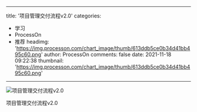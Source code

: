 
---
title: '项目管理交付流程v2.0'
categories: 
 - 学习
 - ProcessOn
 - 推荐
headimg: 'https://img.processon.com/chart_image/thumb/613ddb5ce0b34d41bb495c60.png'
author: ProcessOn
comments: false
date: 2021-11-18 09:22:38
thumbnail: 'https://img.processon.com/chart_image/thumb/613ddb5ce0b34d41bb495c60.png'
---

<div>   
<img class="thumb" alt="项目管理交付流程v2.0" src="https://img.processon.com/chart_image/thumb/613ddb5ce0b34d41bb495c60.png" referrerpolicy="no-referrer">
<p>项目管理交付流程v2.0</p>  
</div>
            